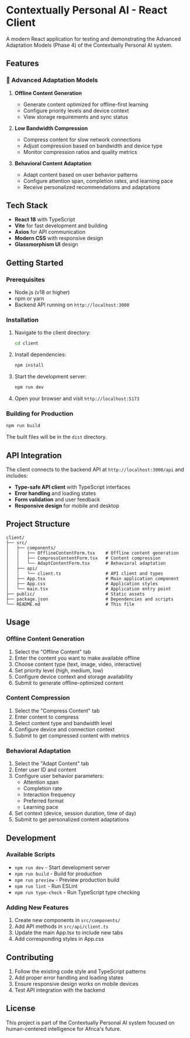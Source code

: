 # Contextually Personal AI - React Client

A modern React application for testing and demonstrating the Advanced Adaptation Models (Phase 4) of the Contextually Personal AI system.

## Features

### 🧠 Advanced Adaptation Models

1. **Offline Content Generation**
   - Generate content optimized for offline-first learning
   - Configure priority levels and device context
   - View storage requirements and sync status

2. **Low Bandwidth Compression**
   - Compress content for slow network connections
   - Adjust compression based on bandwidth and device type
   - Monitor compression ratios and quality metrics

3. **Behavioral Content Adaptation**
   - Adapt content based on user behavior patterns
   - Configure attention span, completion rates, and learning pace
   - Receive personalized recommendations and adaptations

## Tech Stack

- **React 18** with TypeScript
- **Vite** for fast development and building
- **Axios** for API communication
- **Modern CSS** with responsive design
- **Glassmorphism UI** design

## Getting Started

### Prerequisites

- Node.js (v18 or higher)
- npm or yarn
- Backend API running on `http://localhost:3000`

### Installation

1. Navigate to the client directory:
   ```bash
   cd client
   ```

2. Install dependencies:
   ```bash
   npm install
   ```

3. Start the development server:
   ```bash
   npm run dev
   ```

4. Open your browser and visit `http://localhost:5173`

### Building for Production

```bash
npm run build
```

The built files will be in the `dist` directory.

## API Integration

The client connects to the backend API at `http://localhost:3000/api` and includes:

- **Type-safe API client** with TypeScript interfaces
- **Error handling** and loading states
- **Form validation** and user feedback
- **Responsive design** for mobile and desktop

## Project Structure

```
client/
├── src/
│   ├── components/
│   │   ├── OfflineContentForm.tsx    # Offline content generation
│   │   ├── CompressContentForm.tsx   # Content compression
│   │   └── AdaptContentForm.tsx      # Behavioral adaptation
│   ├── api/
│   │   └── client.ts                 # API client and types
│   ├── App.tsx                       # Main application component
│   ├── App.css                       # Application styles
│   └── main.tsx                      # Application entry point
├── public/                           # Static assets
├── package.json                      # Dependencies and scripts
└── README.md                         # This file
```

## Usage

### Offline Content Generation

1. Select the "Offline Content" tab
2. Enter the content you want to make available offline
3. Choose content type (text, image, video, interactive)
4. Set priority level (high, medium, low)
5. Configure device context and storage availability
6. Submit to generate offline-optimized content

### Content Compression

1. Select the "Compress Content" tab
2. Enter content to compress
3. Select content type and bandwidth level
4. Configure device and connection context
5. Submit to get compressed content with metrics

### Behavioral Adaptation

1. Select the "Adapt Content" tab
2. Enter user ID and content
3. Configure user behavior parameters:
   - Attention span
   - Completion rate
   - Interaction frequency
   - Preferred format
   - Learning pace
4. Set context (device, session duration, time of day)
5. Submit to get personalized content adaptations

## Development

### Available Scripts

- `npm run dev` - Start development server
- `npm run build` - Build for production
- `npm run preview` - Preview production build
- `npm run lint` - Run ESLint
- `npm run type-check` - Run TypeScript type checking

### Adding New Features

1. Create new components in `src/components/`
2. Add API methods in `src/api/client.ts`
3. Update the main App.tsx to include new tabs
4. Add corresponding styles in App.css

## Contributing

1. Follow the existing code style and TypeScript patterns
2. Add proper error handling and loading states
3. Ensure responsive design works on mobile devices
4. Test API integration with the backend

## License

This project is part of the Contextually Personal AI system focused on human-centered intelligence for Africa's future.
